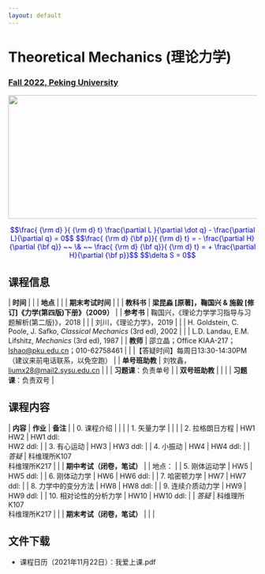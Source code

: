 ```yaml
---
layout: default
---
```


<style>
table {
  font-family: arial, sans-serif;
  border-collapse: collapse;
  width: 100%;
}

td, th {
  border: 1px solid #dddddd;
  text-align: left;
  padding: 8px;
}

tr:nth-child(odd) {
  background-color: #dddddd;
}
</style>

<!-- 
<h2>
<font color="red">
*** Notice: links are not maintained after the end of course! 
</font>
</h2> -->

# <b>Theoretical Mechanics (理论力学)</b>

### <u>Fall 2022, Peking University</u>

<div style="display: flex; justify-content: center;">
<img src="http://friendshao.github.io/teaching/thmech19/thmech.png" width="550" height="250">
</div>


<p align="center">
<font color="blue">
$$\frac{ {\rm d} }{ {\rm d} t} \frac{\partial L }{\partial \dot q} - \frac{\partial L}{\partial q}  = 0$$
$$\frac{ {\rm d} {\bf p}}{ {\rm d} t} = - \frac{\partial H}{\partial {\bf q}} ~~ \& ~~ \frac{ {\rm d} {\bf q}}{ {\rm d} t} = + \frac{\partial H}{\partial {\bf p}}$$
$$\delta S = 0$$
</font>
</p>


## 课程信息

| **时间** |  |
| **地点** |  |
| **期末考试时间** |  |
| **教科书** | **梁昆淼 [原著]，鞠国兴 & 施毅 [修订]《力学(第四版)下册》（2009）** |
| **参考书** | 鞠国兴，《理论力学学习指导与习题解析(第二版)》，2018 |
| | 刘川，《理论力学》，2019 |
| | H. Goldstein, C. Poole, J. Safko, *Classical Mechanics* (3rd ed), 2002 |
| | L.D. Landau, E.M. Lifshitz, *Mechanics* (3rd ed), 1987 |
| **教师** | 邵立晶；Office KIAA-217；lshao@pku.edu.cn；010-62758461 | 
| |【答疑时间】每周日13:30-14:30PM（建议来前电话联系，以免空跑） |
| **单号班助教** | 刘牧鑫，liumx28@mail2.sysu.edu.cn |
| | **习题课**：负责单号 |
| **双号班助教** |  |
| | **习题课**：负责双号 |

<p></p>

## 课程内容

| **内容** | **作业** | **备注** |
| 0. 课程介绍 | | |
| 1. 矢量力学 | | |
| 2. 拉格朗日方程 | HW1<br>HW2 | HW1 ddl: <br>HW2 ddl:  |
| 3. 有心运动 | HW3 | HW3 ddl:  |
| 4. 小振动 | HW4 | HW4 ddl:  |
| *答疑* | 科维理所K107<br>科维理所K217 | | 
| **期中考试（闭卷，笔试）** |  | 地点： |
| 5. 刚体运动学 | HW5 | HW5 ddl: |
| 6. 刚体动力学 | HW6 | HW6 ddl:  |
| 7. 哈密顿力学 | HW7 | HW7 ddl: |
| 8. 力学中的变分方法 | HW8 | HW8 ddl: |
| 9. 连续介质动力学 | HW9 | HW9 ddl:  |
| 10. 相对论性的分析力学 | HW10 | HW10 ddl: |
| *答疑* | 科维理所K107<br>科维理所K217 |  | 
| **期末考试（闭卷，笔试）** |  |  |

<p></p>

## 文件下载

- 课程日历（2021年11月22日）：我爱上课.pdf

<p></p>

<!-- 
## 学生对课程的总体评价

<div style="display: flex; justify-content: center;">
<img src="thmeth21_score.png" width="880">
</div> -->

<script type="text/x-mathjax-config">
  MathJax.Hub.Config({
    tex2jax: {
      inlineMath: [ ['$','$'] ],
      processEscapes: true
    }
  });
</script>
<script type="text/javascript" src="https://cdn.mathjax.org/mathjax/latest/MathJax.js?config=TeX-AMS-MML_HTMLorMML">
</script>

